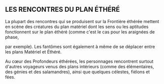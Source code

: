 ## LES RENCONTRES DU PLAN ÉTHÉRÉ


La plupart des rencontres qui se produisent sur la Frontière
éthérée mettent en scène des créatures du plan matériel
dont les sens ou les aptitudes fonctionnent sur le plan
éthéré (comme c'est le cas pour les araignées de phase,

par exemple). Les fantômes sont également à même de se
déplacer entre les plans Matériel et Éthéré.

Au cœur des Profondeurs éthérées, les personnages
rencontrent surtout d'autres voyageurs venus des plans
intérieurs (comme des élémentaires, des génies et des
salamandres), ainsi que quelques célestes, fiélons et fées.

